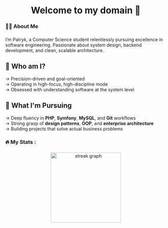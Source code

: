 ###

<h1 align="center">Welcome to my domain 👋</h1>

###

<h3 align="left">👩‍💻  About Me</h3>

###

<p align="left">
  I’m Patryk, a Computer Science student relentlessly pursuing excellence in software engineering. Passionate about system design, backend development, and clean, scalable architecture.
</p>

<h2 align="left">🧠 Who am I?</h2>

<p align="left">
→ Precision-driven and goal-oriented<br>
→ Operating in high-focus, high-discipline mode<br>
→ Obsessed with understanding software at the system level
</p>

<h2 align="left">🎯 What I'm Pursuing</h2>

<p align="left">
→ Deep fluency in <strong>PHP</strong>, <strong>Symfony</strong>, <strong>MySQL</strong>, and <strong>Git</strong> workflows<br>
→ Strong grasp of <strong>design patterns</strong>, <strong>OOP</strong>, and <strong>enterprise architecture</strong><br>
→ Building projects that solve actual business problems
</p>



###

<h3 align="left">🔥   My Stats :</h3>

###

<div align="center">
  <img src="https://streak-stats.demolab.com?user=patmat511&locale=en&mode=daily&theme=dark&hide_border=false&border_radius=5&order=3" height="220" alt="streak graph"  />
</div>

###

